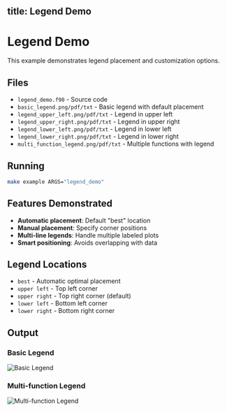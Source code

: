 title: Legend Demo
---

# Legend Demo

This example demonstrates legend placement and customization options.

## Files

- `legend_demo.f90` - Source code
- `basic_legend.png/pdf/txt` - Basic legend with default placement
- `legend_upper_left.png/pdf/txt` - Legend in upper left
- `legend_upper_right.png/pdf/txt` - Legend in upper right
- `legend_lower_left.png/pdf/txt` - Legend in lower left
- `legend_lower_right.png/pdf/txt` - Legend in lower right
- `multi_function_legend.png/pdf/txt` - Multiple functions with legend

## Running

```bash
make example ARGS="legend_demo"
```

## Features Demonstrated

- **Automatic placement**: Default "best" location
- **Manual placement**: Specify corner positions
- **Multi-line legends**: Handle multiple labeled plots
- **Smart positioning**: Avoids overlapping with data

## Legend Locations

- `best` - Automatic optimal placement
- `upper left` - Top left corner
- `upper right` - Top right corner (default)
- `lower left` - Bottom left corner
- `lower right` - Bottom right corner

## Output

### Basic Legend
![Basic Legend](../../media/examples/legend_demo/basic_legend.png)

### Multi-function Legend
![Multi-function Legend](../../media/examples/legend_demo/multi_function_legend.png)
